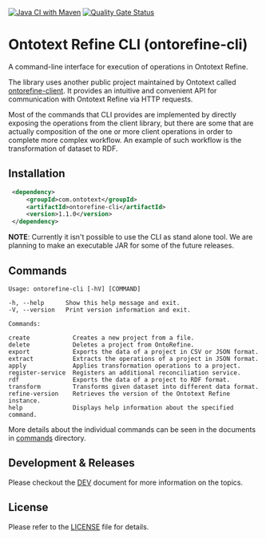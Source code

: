 [![Java CI with Maven](https://github.com/Ontotext-AD/ontorefine-cli/actions/workflows/CI.yaml/badge.svg)](https://github.com/Ontotext-AD/ontorefine-cli/actions/workflows/CI.yaml)
[![Quality Gate Status](https://sonarcloud.io/api/project_badges/measure?project=Ontotext-AD_ontorefine-cli&metric=alert_status)](https://sonarcloud.io/dashboard?id=Ontotext-AD_ontorefine-cli)

# Ontotext Refine CLI (ontorefine-cli)

A command-line interface for execution of operations in Ontotext Refine.

The library uses another public project maintained by Ontotext called [ontorefine-client](https://github.com/Ontotext-AD/ontorefine-client).
It provides an intuitive and convenient API for communication with Ontotext Refine via HTTP requests.

Most of the commands that CLI provides are implemented by directly exposing the operations from the client library, but
there are some that are actually composition of the one or more client operations in order to complete more complex 
workflow. An example of such workflow is the transformation of dataset to RDF.

## Installation

```xml
 <dependency>
     <groupId>com.ontotext</groupId>
     <artifactId>ontorefine-cli</artifactId>
     <version>1.1.0</version>
 </dependency>
```

**NOTE**: Currently it isn't possible to use the CLI as stand alone tool. We are planning to make an executable JAR for
some of the future releases.

## Commands

    Usage: ontorefine-cli [-hV] [COMMAND]

    -h, --help      Show this help message and exit.
    -V, --version   Print version information and exit.

    Commands:

    create            Creates a new project from a file.
    delete            Deletes a project from OntoRefine.
    export            Exports the data of a project in CSV or JSON format.
    extract           Extracts the operations of a project in JSON format.
    apply             Applies transformation operations to a project.
    register-service  Registers an additional reconciliation service.
    rdf               Exports the data of a project to RDF format.
    transform         Transforms given dataset into different data format.
    refine-version    Retrieves the version of the Ontotext Refine instance.
    help              Displays help information about the specified command.

More details about the individual commands can be seen in the documents in [commands](commands) directory.

## Development & Releases

Please checkout the [DEV](DEV.md) document for more information on the topics.

## License

Please refer to the [LICENSE](LICENSE) file for details.
